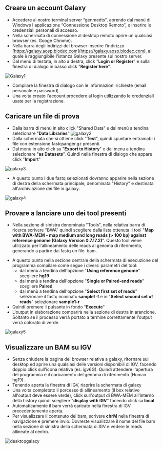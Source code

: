 ## Creare un account Galaxy 
* Accedere al nostro terminal server “genmedts", aprendo dal menù di Windows l'applicazione “Connessione Desktop Remoto”, e inserire le credenziali personali di accesso.
* Nella schermata di connessione al desktop remoto aprire un qualsiasi browser (es. Googe Chrome).
* Nella barra degli indirizzi del browser inserire l'indirizzo  [https://galaxy.aosp.biodec.com](https://galaxy.aosp.biodec.com), al quale è raggiungibile l'istanza Galaxy presente sul nostro server.
* Dal menù di testata, in alto a destra, click "**Login or Register**" e sulla finestra di dialogo in basso click "**Register here**".

![Galaxy1](https://user-images.githubusercontent.com/89908049/146198544-329b06d5-cbc0-471c-bbfd-17f696a9b8c1.png)

* Compilare la finestra di dialogo con le informazioni richieste (email personale e password).
* Una volta creato l'account procedere al login utilizzando le credenziali usate per la registrazione.

## Caricare un file di prova
* Dalla barra di menù in alto click "Shared Data" e dal menù a tendina selezionare "**Data Libraries**"
![galaxy2](https://user-images.githubusercontent.com/89908049/146207844-ae8a9b61-c045-4c3d-959e-4edc9b1c9f8f.png)
* Dalla schermata che si ottiene click "**Test**", quindi spuntare entramabi i file con estensione fastqsanger.gz presenti.
* Dal menù in alto click su "**Export to History**" e dal menu a tendina selezionare "**as Datasets**". Quindi nella finestra di dialogo che appare click "**Import**"

![galaxy3](https://user-images.githubusercontent.com/89908049/146209498-37cb6d11-b8b0-4b7d-b52d-e8b3bf5deea6.png)

* A questo punto i due fastq selezionati dovranno apparire  nella sezione di destra della schermata principale, denominata "History" e destinata all'archiviazione dei file in galaxy.

![galaxy4](https://user-images.githubusercontent.com/89908049/146211223-bd1094cf-73e5-4864-8ed2-8fad9bbe4dbb.png)

## Provare a lanciare uno dei tool presenti
* Nella sezione di sinistra denominata "Tools", nella relativa barra di ricerca scrivere "BWA" quindi scegliere dalla lista ottenuta il tool "**Map with BWA-MEM - map medium and long reads (> 100 bp) against reference genome (Galaxy Version 0.7.17.2)**". Questo tool viene utilizzato per l'allineamento delle reads al genoma di riferimento, generando a partire dai fastq un file .bam.
- A questo punto nella sezione centrale della schermata di esecuzione del programma compilare come segue i diversi parametri del tool:
  - dal menù a tendina dell'opzione "**Using reference genome**" scegliere **hg19**
  - dal menù a tendina dell'opzione "**Single or Paired-end reads**" scegliere **Paired**
  - dal menù a tendina dell'opzione "**Select first set of reads**" selezionare il fastq nominato **sample1-f** e in "**Select second set of reads**" selezionare **sample1-r**
 - Quindi premere il pulsante in fondo "**Execute**"
 - L'output in elaborazione comparirà nella sezione di destra in arancione. Soltanto se il processo verrà portato a termine correttamente l'output verrà colorato di verde.

![galaxy5](https://user-images.githubusercontent.com/89908049/146215847-b8bc8b14-904e-4d70-b0bd-e67584c43952.png)

## Visualizzare un BAM su IGV
* Senza chiudere la pagina del browser relativa a galaxy, ritornare sul desktop ed aprire una qualsiasi delle versioni disponibili di IGV, facendo doppio click sull'icona relativa (es: igv6G). Quindi attendere l'apertura del programma e il caricamento del genoma di riferimento (Human hg19).
* Tenendo aperta la finestra di IGV, riaprire la schermata di galaxy
* Una volta completato il porcesso di allineamento (il box relativo all'output deve essere verde), click sull'output di BWA-MEM all'interno della history quindi scegliere "**display with IGV**" facendo click su **local**.
* Automaticamente il bam verrà caricato nella finestra di IGV precedentemente aperta.
* Per visualizzare il contenuto del bam, scrivere **chrM** nella finestra di navigazione e premere invio.
Dovreste visualizzare il nome del file bam nella sezione di sinistra della schermata di IGV e vedere le reads allineate al centro.

![desktopgalaxy](https://user-images.githubusercontent.com/89908049/146219184-bdff24a1-1dd7-498f-be41-5746f6748c53.png "output atteso")
